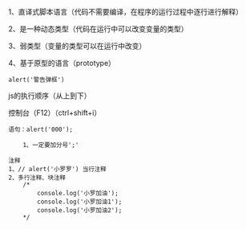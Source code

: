 1、直译式脚本语言（代码不需要编译，在程序的运行过程中逐行进行解释）

2、是一种动态类型（代码在运行中可以改变变量的类型）

3、弱类型（变量的类型可以在运行中改变）

4、基于原型的语言（prototype）


    alert('警告弹框')


js的执行顺序（从上到下）

控制台（F12）（ctrl+shift+i）

    语句：alert('000');

        1、一定要加分号';'

    注释
    1、// alert('小罗罗') 当行注释
    2、多行注释、块注释
        /*
            console.log('小罗加油');
            console.log('小罗加油1');
            console.log('小罗加油2');
        */